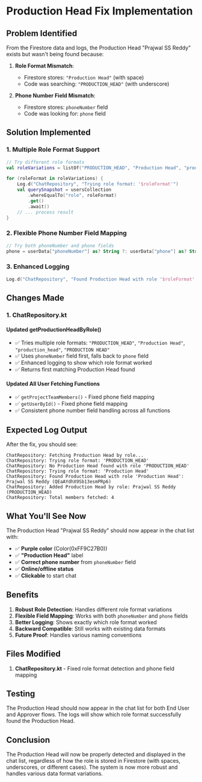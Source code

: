 # Production Head Fix Implementation

## Problem Identified
From the Firestore data and logs, the Production Head "Prajwal SS Reddy" exists but wasn't being found because:

1. **Role Format Mismatch**: 
   - Firestore stores: `"Production Head"` (with space)
   - Code was searching: `"PRODUCTION_HEAD"` (with underscore)

2. **Phone Number Field Mismatch**:
   - Firestore stores: `phoneNumber` field
   - Code was looking for: `phone` field

## Solution Implemented

### 1. Multiple Role Format Support
```kotlin
// Try different role formats
val roleVariations = listOf("PRODUCTION_HEAD", "Production Head", "production_head", "PRODUCTION HEAD")

for (roleFormat in roleVariations) {
    Log.d("ChatRepository", "Trying role format: '$roleFormat'")
    val querySnapshot = usersCollection
        .whereEqualTo("role", roleFormat)
        .get()
        .await()
    // ... process result
}
```

### 2. Flexible Phone Number Field Mapping
```kotlin
// Try both phoneNumber and phone fields
phone = userData["phoneNumber"] as? String ?: userData["phone"] as? String ?: ""
```

### 3. Enhanced Logging
```kotlin
Log.d("ChatRepository", "Found Production Head with role '$roleFormat': ${member.name} (${member.userId})")
```

## Changes Made

### 1. ChatRepository.kt

#### Updated getProductionHeadByRole()
- ✅ Tries multiple role formats: `"PRODUCTION_HEAD"`, `"Production Head"`, `"production_head"`, `"PRODUCTION HEAD"`
- ✅ Uses `phoneNumber` field first, falls back to `phone` field
- ✅ Enhanced logging to show which role format worked
- ✅ Returns first matching Production Head found

#### Updated All User Fetching Functions
- ✅ `getProjectTeamMembers()` - Fixed phone field mapping
- ✅ `getUserById()` - Fixed phone field mapping
- ✅ Consistent phone number field handling across all functions

## Expected Log Output

After the fix, you should see:
```
ChatRepository: Fetching Production Head by role...
ChatRepository: Trying role format: 'PRODUCTION_HEAD'
ChatRepository: No Production Head found with role 'PRODUCTION_HEAD'
ChatRepository: Trying role format: 'Production Head'
ChatRepository: Found Production Head with role 'Production Head': Prajwal SS Reddy (QEaAYdhX9Sb13esmPRp6)
ChatRepository: Added Production Head by role: Prajwal SS Reddy (PRODUCTION_HEAD)
ChatRepository: Total members fetched: 4
```

## What You'll See Now

The Production Head "Prajwal SS Reddy" should now appear in the chat list with:
- ✅ **Purple color** (Color(0xFF9C27B0))
- ✅ **"Production Head"** label
- ✅ **Correct phone number** from `phoneNumber` field
- ✅ **Online/offline status**
- ✅ **Clickable** to start chat

## Benefits

1. **Robust Role Detection**: Handles different role format variations
2. **Flexible Field Mapping**: Works with both `phoneNumber` and `phone` fields
3. **Better Logging**: Shows exactly which role format worked
4. **Backward Compatible**: Still works with existing data formats
5. **Future Proof**: Handles various naming conventions

## Files Modified

1. **ChatRepository.kt** - Fixed role format detection and phone field mapping

## Testing

The Production Head should now appear in the chat list for both End User and Approver flows. The logs will show which role format successfully found the Production Head.

## Conclusion

The Production Head will now be properly detected and displayed in the chat list, regardless of how the role is stored in Firestore (with spaces, underscores, or different cases). The system is now more robust and handles various data format variations.


























